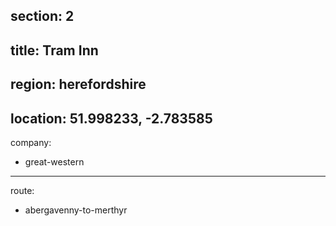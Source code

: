section: 2
----
title: Tram Inn
----
region: herefordshire
----
location: 51.998233, -2.783585
----
company:
- great-western
----
route:
- abergavenny-to-merthyr
